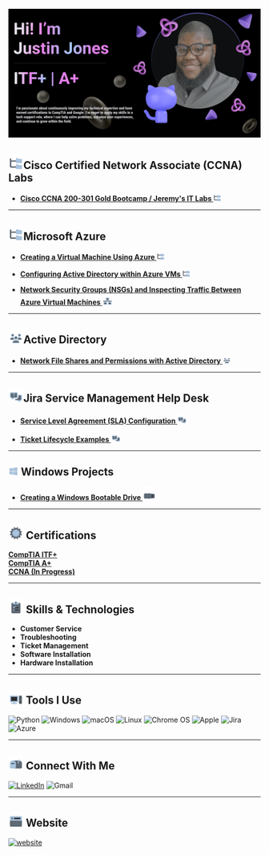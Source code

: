 ![Figma Header Image](/Images/GithubHeader.png)

## <img src="/Images/AD.png"  width="30" height="30">Cisco Certified Network Associate (CCNA) Labs

- **[Cisco CCNA 200-301 Gold Bootcamp / Jeremy's IT Labs 
 <img src="/Images/AD.png" width="17" height="17">](https://github.com/CCNA-Labs)**

---
## <img src="/Images/AD.png"  width="30" height="30">Microsoft Azure

- **[Creating a Virtual Machine Using Azure <img src="/Images/AD.png" width="17" height="17">](https://github.com/justinthepatchnotes/Creating-a-Vitural-Machine-Using-Azure)**


- **[Configuring Active Directory within Azure VMs <img src="/Images/AD.png"  width="17" height="17">
](https://github.com/JustinThePatchNotes/Configuring-Active-Directory-within-Azure-VMs)**
- **[Network Security Groups (NSGs) and Inspecting Traffic Between Azure Virtual Machines <img src="/Images/NSG.png"  width="22" height="22">
](https://github.com/justinthepatchnotes/Network-Security-Groups-NSGs-and-Inspecting-Network-Protocols-)**

---

## <img src="/Images/Active.PNG"  width="30" height="30">Active Directory
- **[Network File Shares and Permissions with Active Directory <img src="/Images/Active.PNG"  width="17" height="17">](https://github.com/JustinThePatchNotes/Network-File-Shares-and-Permissions-with-Active-Directory)**
---

## <img src="/Images/osTicket.png"  width="30" height="30">Jira Service Management Help Desk
- **[Service Level Agreement (SLA) Configuration <img src="/Images/osTicket.png"  width="20" height="20">
](https://github.com/JustinThePatchNotes/Jira-Service-Level-Agreement-Configuration)**

- **[Ticket Lifecycle Examples <img src="/Images/osTicket.png"  width="20" height="20">
 ](https://github.com/JustinThePatchNotes/Jira-Ticket-Lifecycle-Examples)**
---

## <img src="/Images/Windows.png"  width="20" height="20"> Windows Projects 
- **[Creating a Windows Bootable Drive <img src="/Images/Flashdrive.png"  width="27" height="27">](https://github.com/JustinThePatchNotes/Creating-a-Windows-Bootable-Drive)**

---

## <img  src="/Images/Certs.png" width="30" height="30"> Certifications
**[CompTIA ITF+](https://www.certmetrics.com/comptia/public/verification.aspx?code=NQDDM4V82Q9PV0KK)**  
**[CompTIA A+](https://www.certmetrics.com/comptia/public/verification.aspx?code=7Q66N4Y43Q56FG3Y)**  
**[CCNA (In Progress)](https://link-url-here.org)**  


---


## <img src="/Images/Skills.png"  width="30" height="30"> Skills & Technologies
- **Customer Service**
- **Troubleshooting**
- **Ticket Management**
- **Software Installation**
- **Hardware Installation**

---

## <img src="/Images//ToolsIcon.png"  width="30" height="30"> Tools I Use
![Python](https://img.shields.io/badge/python-3670A0?style=for-the-badge&logo=python&logoColor=ffdd54)
![Windows](https://img.shields.io/badge/Windows-0078D6?style=for-the-badge&logo=windows&logoColor=white)
![macOS](https://img.shields.io/badge/mac%20os-000000?style=for-the-badge&logo=macos&logoColor=F0F0F0)
![Linux](https://img.shields.io/badge/Linux-FCC624?style=for-the-badge&logo=linux&logoColor=black)
![Chrome OS](https://img.shields.io/badge/chrome%20os-3d89fc?style=for-the-badge&logo=google%20chrome&logoColor=white)
![Apple](https://img.shields.io/badge/Apple-%23000000.svg?style=for-the-badge&logo=apple&logoColor=white)
![Jira](https://img.shields.io/badge/jira-%230A0FFF.svg?style=for-the-badge&logo=jira&logoColor=white)
![Azure](https://img.shields.io/badge/azure-%230072C6.svg?style=for-the-badge&logo=azure-devops&logoColor=white)

---

## <img src="/Images/ContactIcon.png"  width="30" height="30"> Connect With Me

[![LinkedIn](https://img.shields.io/badge/linkedin-%230077B5.svg?style=for-the-badge&logo=linkedin&logoColor=white)](https://www.linkedin.com/in/JustinThePatchNotes/)
![Gmail](https://img.shields.io/badge/Gmail-D14836?style=for-the-badge&logo=gmail&logoColor=white)

---


## <img src="/Images/WebsiteBlogIcon.png"  width="30" height="30"> Website
[![website](https://img.shields.io/badge/JustinThePatchNotes\.com-2F5267?style=for-the-badge&logo=windows&logoColor=white)](https://JustinThePatchNotes.com/)

